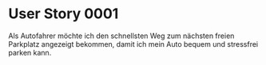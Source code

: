 # User Story 0001

Als Autofahrer
möchte ich den schnellsten Weg zum nächsten freien Parkplatz angezeigt bekommen,
damit ich mein Auto bequem und stressfrei parken kann.
